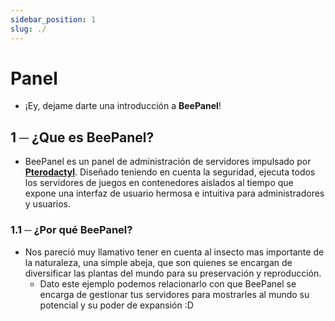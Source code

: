 ```yaml
---
sidebar_position: 1
slug: ./
---
```


# Panel
- ¡Ey, dejame darte una introducción a **BeePanel**!


## 1 ─ ¿Que es BeePanel?

- BeePanel es un panel de administración de servidores impulsado por **[Pterodactyl](https://github.com/pterodactyl)**. Diseñado teniendo en cuenta la seguridad, ejecuta todos los servidores de juegos en contenedores aislados al tiempo que expone una interfaz de usuario hermosa e intuitiva para administradores y usuarios.

### 1.1 ─ ¿Por qué BeePanel?

- Nos pareció muy llamativo tener en cuenta al insecto mas importante de la naturaleza, una simple abeja, que son quienes se encargan de diversificar las plantas del mundo para su preservación y reproducción.
  - Dato este ejemplo podemos relacionarlo con que BeePanel se encarga de gestionar tus servidores para mostrarles al mundo su potencial y su poder de expansión :D 
